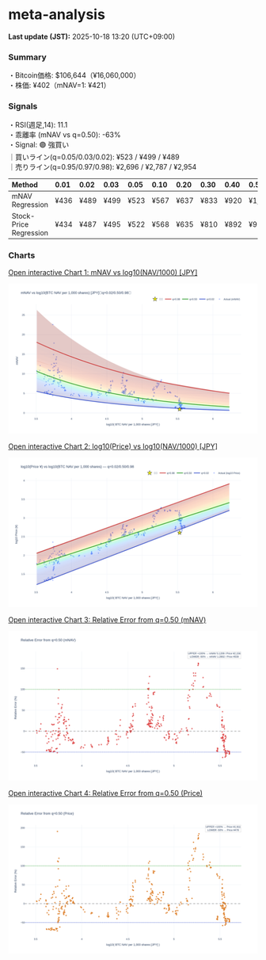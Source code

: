 # meta-analysis


<!--REPORT:START-->
**Last update (JST):** 2025-10-18 13:20 (UTC+09:00)

### Summary
・Bitcoin価格: $106,644（¥16,060,000）  
・株価: ¥402（mNAV=1: ¥421）

### Signals
・RSI(週足,14): 11.1  
・乖離率 (mNAV vs q=0.50): -63%  
・Signal: 🟣 強買い  
｜買いライン(q=0.05/0.03/0.02): ¥523 / ¥499 / ¥489  
｜売りライン(q=0.95/0.97/0.98): ¥2,696 / ¥2,787 / ¥2,954

| Method                 | 0.01   | 0.02   | 0.03   | 0.05   | 0.10   | 0.20   | 0.30   | 0.40   | 0.50   | 0.60   | 0.70   | 0.80   | 0.90   | 0.95   | 0.97   | 0.98   | 0.99   |
|:-----------------------|:-------|:-------|:-------|:-------|:-------|:-------|:-------|:-------|:-------|:-------|:-------|:-------|:-------|:-------|:-------|:-------|:-------|
| mNAV Regression        | ¥436   | ¥489   | ¥499   | ¥523   | ¥567   | ¥637   | ¥833   | ¥920   | ¥1,078 | ¥1,252 | ¥1,370 | ¥1,746 | ¥2,351 | ¥2,696 | ¥2,787 | ¥2,954 | ¥2,962 |
| Stock-Price Regression | ¥434   | ¥487   | ¥495   | ¥522   | ¥568   | ¥635   | ¥810   | ¥892   | ¥956   | ¥1,117 | ¥1,321 | ¥1,714 | ¥2,210 | ¥2,410 | ¥2,464 | ¥2,709 | ¥2,724 |

### Charts
[Open interactive Chart 1: mNAV vs log10(NAV/1000) [JPY]](https://tkzm240.github.io/meta-analysis/fig1.html)

![fig1](assets/fig1.png)

[Open interactive Chart 2: log10(Price) vs log10(NAV/1000) [JPY]](https://tkzm240.github.io/meta-analysis/fig2.html)

![fig2](assets/fig2.png)

[Open interactive Chart 3: Relative Error from q=0.50 (mNAV)](https://tkzm240.github.io/meta-analysis/fig3.html)

![fig3](assets/fig3.png)

[Open interactive Chart 4: Relative Error from q=0.50 (Price)](https://tkzm240.github.io/meta-analysis/fig4.html)

![fig4](assets/fig4.png)
<!--REPORT:END-->
